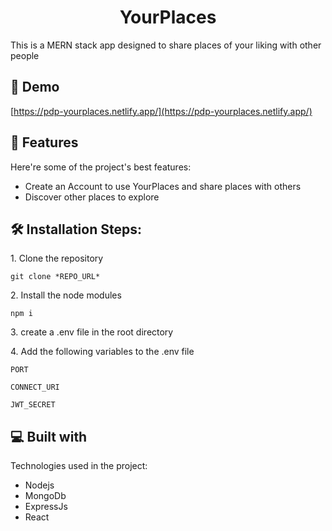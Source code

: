 <h1 align="center" id="title">YourPlaces</h1>

<p id="description">This is a MERN stack app designed to share places of your liking with other people</p>

<h2>🚀 Demo</h2>

[https://pdp-yourplaces.netlify.app/](https://pdp-yourplaces.netlify.app/)

<h2>🧐 Features</h2>

Here're some of the project's best features:

- Create an Account to use YourPlaces and share places with others
- Discover other places to explore

<h2>🛠️ Installation Steps:</h2>

<p>1. Clone the repository</p>

```
git clone *REPO_URL*
```

<p>2. Install the node modules</p>

```
npm i
```

<p>3. create a .env file in the root directory</p>

<p>4. Add the following variables to the .env file</p>

```
PORT
```

```
CONNECT_URI
```

```
JWT_SECRET
```

<h2>💻 Built with</h2>

Technologies used in the project:

- Nodejs
- MongoDb
- ExpressJs
- React
